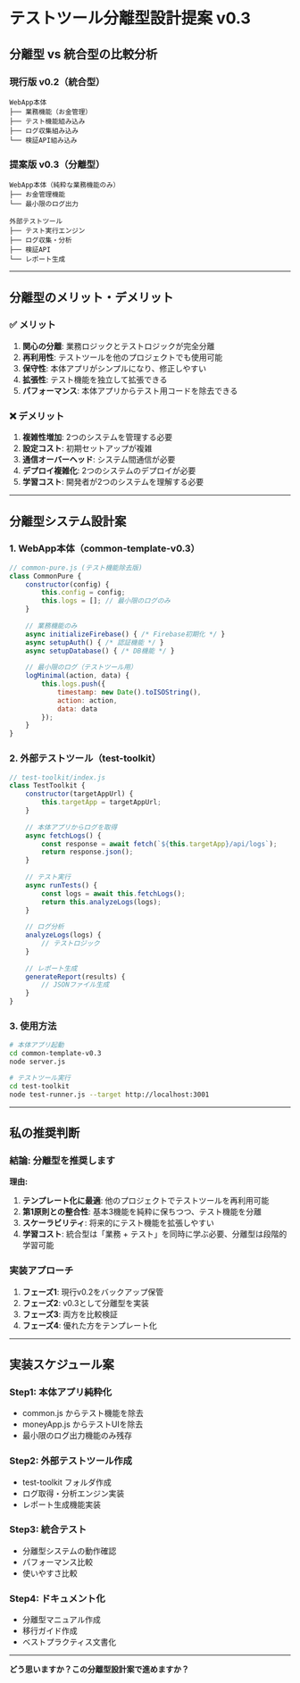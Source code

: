 # テストツール分離型設計提案 v0.3

## 分離型 vs 統合型の比較分析

### 現行版 v0.2（統合型）
```
WebApp本体
├── 業務機能（お金管理）
├── テスト機能組み込み
├── ログ収集組み込み
└── 検証API組み込み
```

### 提案版 v0.3（分離型）
```
WebApp本体（純粋な業務機能のみ）
├── お金管理機能
└── 最小限のログ出力

外部テストツール
├── テスト実行エンジン
├── ログ収集・分析
├── 検証API
└── レポート生成
```

---

## 分離型のメリット・デメリット

### ✅ メリット
1. **関心の分離**: 業務ロジックとテストロジックが完全分離
2. **再利用性**: テストツールを他のプロジェクトでも使用可能
3. **保守性**: 本体アプリがシンプルになり、修正しやすい
4. **拡張性**: テスト機能を独立して拡張できる
5. **パフォーマンス**: 本体アプリからテスト用コードを除去できる

### ❌ デメリット
1. **複雑性増加**: 2つのシステムを管理する必要
2. **設定コスト**: 初期セットアップが複雑
3. **通信オーバーヘッド**: システム間通信が必要
4. **デプロイ複雑化**: 2つのシステムのデプロイが必要
5. **学習コスト**: 開発者が2つのシステムを理解する必要

---

## 分離型システム設計案

### 1. WebApp本体（common-template-v0.3）
```javascript
// common-pure.js (テスト機能除去版)
class CommonPure {
    constructor(config) {
        this.config = config;
        this.logs = []; // 最小限のログのみ
    }
    
    // 業務機能のみ
    async initializeFirebase() { /* Firebase初期化 */ }
    async setupAuth() { /* 認証機能 */ }
    async setupDatabase() { /* DB機能 */ }
    
    // 最小限のログ（テストツール用）
    logMinimal(action, data) {
        this.logs.push({
            timestamp: new Date().toISOString(),
            action: action,
            data: data
        });
    }
}
```

### 2. 外部テストツール（test-toolkit）
```javascript
// test-toolkit/index.js
class TestToolkit {
    constructor(targetAppUrl) {
        this.targetApp = targetAppUrl;
    }
    
    // 本体アプリからログを取得
    async fetchLogs() {
        const response = await fetch(`${this.targetApp}/api/logs`);
        return response.json();
    }
    
    // テスト実行
    async runTests() {
        const logs = await this.fetchLogs();
        return this.analyzeLogs(logs);
    }
    
    // ログ分析
    analyzeLogs(logs) {
        // テストロジック
    }
    
    // レポート生成
    generateReport(results) {
        // JSONファイル生成
    }
}
```

### 3. 使用方法
```bash
# 本体アプリ起動
cd common-template-v0.3
node server.js

# テストツール実行
cd test-toolkit  
node test-runner.js --target http://localhost:3001
```

---

## 私の推奨判断

### **結論: 分離型を推奨します**

**理由:**
1. **テンプレート化に最適**: 他のプロジェクトでテストツールを再利用可能
2. **第1原則との整合性**: 基本3機能を純粋に保ちつつ、テスト機能を分離
3. **スケーラビリティ**: 将来的にテスト機能を拡張しやすい
4. **学習コスト**: 統合型は「業務 + テスト」を同時に学ぶ必要、分離型は段階的学習可能

### 実装アプローチ
1. **フェーズ1**: 現行v0.2をバックアップ保管
2. **フェーズ2**: v0.3として分離型を実装
3. **フェーズ3**: 両方を比較検証
4. **フェーズ4**: 優れた方をテンプレート化

---

## 実装スケジュール案

### Step1: 本体アプリ純粋化
- common.js からテスト機能を除去
- moneyApp.js からテストUIを除去
- 最小限のログ出力機能のみ残存

### Step2: 外部テストツール作成
- test-toolkit フォルダ作成
- ログ取得・分析エンジン実装
- レポート生成機能実装

### Step3: 統合テスト
- 分離型システムの動作確認
- パフォーマンス比較
- 使いやすさ比較

### Step4: ドキュメント化
- 分離型マニュアル作成
- 移行ガイド作成
- ベストプラクティス文書化

---

**どう思いますか？この分離型設計案で進めますか？**